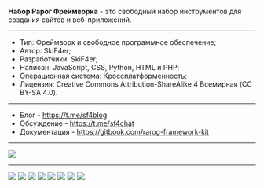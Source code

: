 **Набор Рарог Фреймворка** - это свободный набор инструментов для создания сайтов и веб-приложений.
____
* Тип: Фреймворк и свободное программное обеспечение;
* Автор: SkiF4er;
* Разработчики: SkiF4er;
* Написан: JavaScript, CSS, Python, HTML и PHP;
* Операционная система: Кроссплатформенность;
* Лицензия: Creative Commons Attribution-ShareAlike 4 Всемирная (CC BY-SA 4.0).
____
* Блог - https://t.me/sf4blog
* Обсуждение - https://t.me/sf4chat
* Документация - https://gitbook.com/rarog-framework-kit
____
![](https://github-readme-stats.vercel.app/api?username=theskif4er)
____
![](https://img.shields.io/badge/downloads-0-green)
![](https://img.shields.io/github/issues/TheSkiF4er/Rarog-Framework-Kit)
![](https://img.shields.io/github/forks/TheSkiF4er/Rarog-Framework-Kit)
![](https://img.shields.io/github/stars/TheSkiF4er/Rarog-Framework-Kit)
![](https://img.shields.io/badge/made%20by-skif4er-red)
![](https://img.shields.io/badge/open--source-software-yellowgreen)
![](https://img.shields.io/badge/donations-0₿-red)
![](https://img.shields.io/badge/license-cc%20by--sa%204.0-brightgreen)
